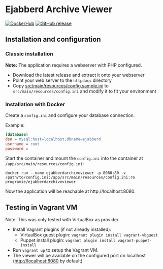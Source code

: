 # Ejabberd Archive Viewer

[![DockerHub](https://img.shields.io/badge/download-DockerHub-blue?logo=docker)](https://hub.docker.com/r/programie/ejabberdarchiveviewer)
[![GitHub release](https://img.shields.io/github/v/release/Programie/EjabberdArchiveViewer)](https://github.com/Programie/EjabberdArchiveViewer/releases/latest)

## Installation and configuration

### Classic installation

**Note:** The application requires a webserver with PHP configured.

* Download the latest release and extract it onto your webserver
* Point your web server to the `httpdocs` directory
* Copy [src/main/resources/config.sample.ini](src/main/resources/config.sample.ini) to `src/main/resources/config.ini` and modify it to fit your environment

### Installation with Docker

Create a `config.ini` and configure your database connection.

Example:

```ini
[database]
dsn = mysql:host=localhost;dbname=ejabberd
username = root
password =
```

Start the container and mount the `config.ini` into the container at `/app/src/main/resources/config.ini`:

```
docker run --name ejabberdarchiveviewer -p 8080:80 -v /path/to/config.ini:/app/src/main/resources/config.ini:ro programie/ejabberdarchiveviewer
```

Now the application will be reachable at http://localhost:8080.

## Testing in Vagrant VM

Note: This was only tested with VirtualBox as provider.

* Install Vagrant plugins (if not already installed):
  * VirtualBox guest plugin: `vagrant plugin install vagrant-vbguest`
  * Puppet install plugin: `vagrant plugin install vagrant-puppet-install`
* Run `vagrant up` to setup the Vagrant VM.
* The viewer will be available on the configured port on localhost ([http://localhost:8080](http://localhost:8080) by default)